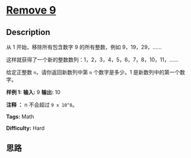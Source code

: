 # [Remove 9][title]

## Description

从 1 开始，移除所有包含数字 9 的所有整数，例如 9，19，29，……

这样就获得了一个新的整数数列：1，2，3，4，5，6，7，8，10，11，……

给定正整数 `n`，请你返回新数列中第 `n` 个数字是多少。1 是新数列中的第一个数字。



**样例 1:**
            **输入:** 9    **输出:** 10    



**注释 ：** n 不会超过 `9 x 10^8`。


**Tags:** Math

**Difficulty:** Hard

## 思路

[title]: https://leetcode-cn.com/problems/remove-9
